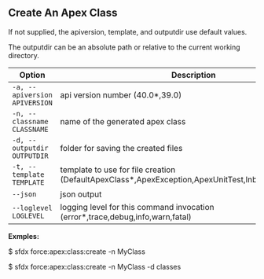 ## Create An Apex Class

If not supplied, the apiversion, template, and outputdir use default values.

The outputdir can be an absolute path or relative to the current working directory.



Option | Description
--- | --- 
```-a, --apiversion APIVERSION``` | api version number (40.0*,39.0)
```-n, --classname CLASSNAME``` | name of the generated apex class
```-d, --outputdir OUTPUTDIR``` | folder for saving the created files
```-t, --template TEMPLATE``` | template to use for file creation (DefaultApexClass*,ApexException,ApexUnitTest,InboundEmailService)
```--json``` | json output
```--loglevel LOGLEVEL``` | logging level for this command invocation (error*,trace,debug,info,warn,fatal)


__Exmples:__ 

$ sfdx force:apex:class:create -n MyClass

$ sfdx force:apex:class:create -n MyClass -d classes


